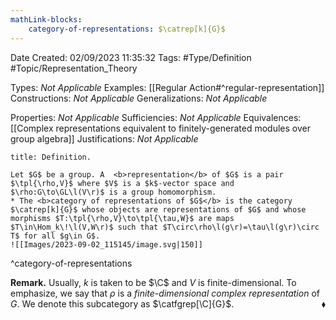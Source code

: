 ```yaml
---
mathLink-blocks:
    category-of-representations: $\catrep[k]{G}$
---
```


<div class="topSpace"></div>

Date Created: 02/09/2023 11:35:32
Tags: #Type/Definition #Topic/Representation_Theory

Types: <i>Not Applicable</i>
Examples: [[Regular Action#^regular-representation]]
Constructions: <i>Not Applicable</i>
Generalizations: <i>Not Applicable</i>

Properties: <i>Not Applicable</i>
Sufficiencies: <i>Not Applicable</i>
Equivalences: [[Complex representations equivalent to finitely-generated modules over group algebra]]
Justifications: <i>Not Applicable</i>

``` ad-Definition
title: Definition.

Let $G$ be a group. A  <b>representation</b> of $G$ is a pair $\tpl{\rho,V}$ where $V$ is a $k$-vector space and $\rho:G\to\GL\l(V\r)$ is a group homomorphism.
* The <b>category of representations of $G$</b> is the category $\catrep[k]{G}$ whose objects are representations of $G$ and whose morphisms $T:\tpl{\rho,V}\to\tpl{\tau,W}$ are maps $T\in\Hom_k\!\l(V,W\r)$ such that $T\circ\rho\l(g\r)=\tau\l(g\r)\circ T$ for all $g\in G$.
![[Images/2023-09-02_115145/image.svg|150]]

```
^category-of-representations

<b>Remark.</b> Usually, $k$ is taken to be $\C$ and $V$ is finite-dimensional. To emphasize, we say that $\rho$ is a <i>finite-dimensional complex representation</i> of $G$. We denote this subcategory as $\catfgrep[\C]{G}$.<span style="float:right;">$\blacklozenge$</span>
